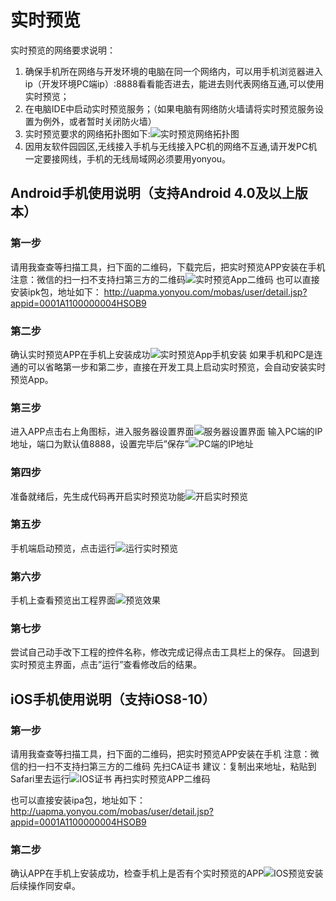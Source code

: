 



# 实时预览

实时预览的网络要求说明：
1. 确保手机所在网络与开发环境的电脑在同一个网络内，可以用手机浏览器进入ip（开发环境PC端ip）:8888看看能否进去，能进去则代表网络互通,可以使用实时预览；
1. 在电脑IDE中启动实时预览服务；（如果电脑有网络防火墙请将实时预览服务设置为例外，或者暂时关闭防火墙）
1. 实时预览要求的网络拓扑图如下:![实时预览网络拓扑图](/portal/upload/doc/20161031/20161031093315210.png "实时预览网络拓扑图")
1. 因用友软件园园区,无线接入手机与无线接入PC机的网络不互通,请开发PC机一定要接网线，手机的无线局域网必须要用yonyou。

## Android手机使用说明（支持Android 4.0及以上版本）

### 第一步
请用我查查等扫描工具，扫下面的二维码，下载完后，把实时预览APP安装在手机
注意：微信的扫一扫不支持扫第三方的二维码![实时预览App二维码](/portal/upload/doc/20161031/20161031093753288.png "实时预览App二维码")
也可以直接安装ipk包，地址如下：
http://uapma.yonyou.com/mobas/user/detail.jsp?appid=0001A1100000004HSOB9

### 第二步
确认实时预览APP在手机上安装成功![实时预览App手机安装](/portal/upload/doc/20161031/20161031093936382.png "实时预览App手机安装")
如果手机和PC是连通的可以省略第一步和第二步，直接在开发工具上启动实时预览，会自动安装实时预览App。

### 第三步
进入APP点击右上角图标，进入服务器设置界面![服务器设置界面](/portal/upload/doc/20161031/20161031094034585.png "服务器设置界面")
输入PC端的IP地址，端口为默认值8888，设置完毕后”保存”![PC端的IP地址](/portal/upload/doc/20161031/20161031094116257.png "PC端的IP地址")

### 第四步
准备就绪后，先生成代码再开启实时预览功能![开启实时预览](/portal/upload/doc/20161031/20161031094305585.png "开启实时预览")

### 第五步
手机端启动预览，点击运行![运行实时预览](/portal/upload/doc/20161031/20161031095157054.png "运行实时预览")

### 第六步
手机上查看预览出工程界面![预览效果](/portal/upload/doc/20161031/20161031094413101.png "预览效果")

### 第七步
尝试自己动手改下工程的控件名称，修改完成记得点击工具栏上的保存。
回退到实时预览主界面，点击”运行”查看修改后的结果。

## iOS手机使用说明（支持iOS8-10）

### 第一步
请用我查查等扫描工具，扫下面的二维码，把实时预览APP安装在手机
注意：微信的扫一扫不支持扫第三方的二维码
先扫CA证书
建议：复制出来地址，粘贴到Safari里去运行![IOS证书](/portal/upload/doc/20161031/20161031094520148.png "IOS证书")
再扫实时预览APP二维码

也可以直接安装ipa包，地址如下：
http://uapma.yonyou.com/mobas/user/detail.jsp?appid=0001A1100000004HSOB9

### 第二步
确认APP在手机上安装成功，检查手机上是否有个实时预览的APP![IOS预览安装](/portal/upload/doc/20161031/20161031094547429.png "IOS预览安装")
后续操作同安卓。
